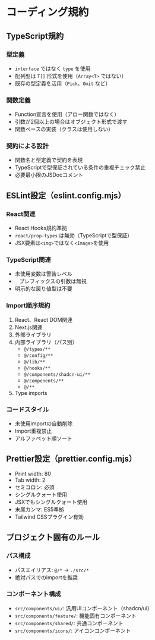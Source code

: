 # コーディング規約

## TypeScript規約

### 型定義
- `interface` ではなく `type` を使用
- 配列型は `T[]` 形式を使用（`Array<T>` ではない）
- 既存の型定義を活用（`Pick`、`Omit` など）

### 関数定義
- Function宣言を使用（アロー関数ではなく）
- 引数が2個以上の場合はオブジェクト形式で渡す
- 関数ベースの実装（クラスは使用しない）

### 契約による設計
- 関数名と型定義で契約を表現
- TypeScriptで型保証されている条件の重複チェック禁止
- 必要最小限のJSDocコメント

## ESLint設定（eslint.config.mjs）

### React関連
- React Hooks規約準拠
- `react/prop-types` は無効（TypeScriptで型保証）
- JSX要素は`<img>`ではなく`<Image>`を使用

### TypeScript関連  
- 未使用変数は警告レベル
- `_` プレフィックスの引数は無視
- 明示的な戻り値型は不要

### Import順序規約
1. React、React DOM関連
2. Next.js関連
3. 外部ライブラリ
4. 内部ライブラリ（パス別）
   - `@/types/**`
   - `@/config/**`
   - `@/lib/**`
   - `@/hooks/**`
   - `@/components/shadcn-ui/**`
   - `@/components/**`
   - `@/**`
5. Type imports

### コードスタイル
- 未使用importの自動削除
- Import重複禁止
- アルファベット順ソート

## Prettier設定（prettier.config.mjs）
- Print width: 80
- Tab width: 2
- セミコロン: 必須
- シングルクォート使用
- JSXでもシングルクォート使用
- 末尾カンマ: ES5準拠
- Tailwind CSSプラグイン有効

## プロジェクト固有のルール

### パス構成
- パスエイリアス: `@/*` → `./src/*`
- 絶対パスでのimportを推奨

### コンポーネント構成
- `src/components/ui/`: 汎用UIコンポーネント（shadcn/ui）
- `src/components/feature/`: 機能固有コンポーネント
- `src/components/shared/`: 共通コンポーネント
- `src/components/icons/`: アイコンコンポーネント